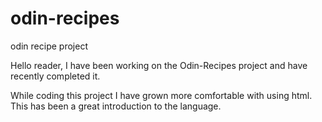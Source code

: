 # odin-recipes
odin recipe project

Hello reader, I have been working on the Odin-Recipes project and have recently completed it.

While coding this project I have grown more comfortable with using html. This has been a great introduction to the language.